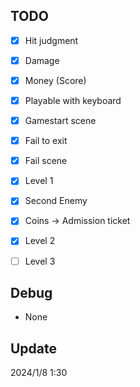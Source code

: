 TODO
---

- [x] Hit judgment
- [x] Damage
- [x] Money (Score)
- [x] Playable with keyboard
- [x] Gamestart scene
- [x] Fail to exit
- [x] Fail scene
- [x] Level 1
- [x] Second Enemy
- [x] Coins -> Admission ticket
- [x] Level 2
- [ ] Level 3


Debug
---
* None

Update
---
2024/1/8 1:30
